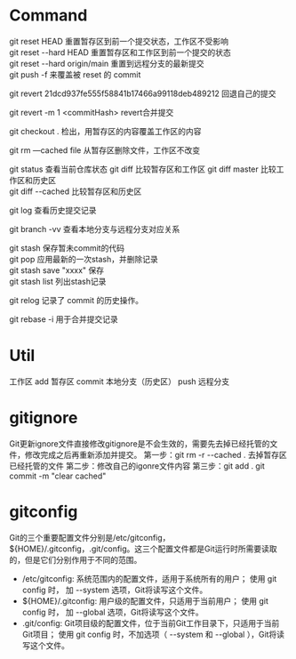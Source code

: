 # Command

git reset HEAD    重置暂存区到前一个提交状态，工作区不受影响  
git reset --hard HEAD   重置暂存区和工作区到前一个提交的状态  
git reset --hard origin/main  重置到远程分支的最新提交   
git push -f  来覆盖被 reset 的 commit  


git revert 21dcd937fe555f58841b17466a99118deb489212  回退自己的提交 

git revert -m 1 \<commitHash\>    revert合并提交


git checkout .         检出，用暂存区的内容覆盖工作区的内容


git rm —cached file    从暂存区删除文件，工作区不改变

git status     查看当前仓库状态
git diff       比较暂存区和工作区
git diff master  比较工作区和历史区  
git diff --cached 比较暂存区和历史区  

git log        查看历史提交记录

git branch -vv 查看本地分支与远程分支对应关系

git stash 保存暂未commit的代码  
git pop 应用最新的一次stash，并删除记录  
git stash save "xxxx"  保存  
git stash list  列出stash记录  


git relog  记录了 commit 的历史操作。  

git rebase -i   用于合并提交记录  




# Util
工作区   add    暂存区  commit   本地分支（历史区）  push  远程分支






# gitignore

Git更新ignore文件直接修改gitignore是不会生效的，需要先去掉已经托管的文件，修改完成之后再重新添加并提交。
第一步：git rm -r --cached .
去掉暂存区已经托管的文件
第二步：修改自己的igonre文件内容
第三步：git add .
git commit -m "clear cached"


# gitconfig

Git的三个重要配置文件分别是/etc/gitconfig，${HOME}/.gitconfig，.git/config。这三个配置文件都是Git运行时所需要读取的，但是它们分别作用于不同的范围。  

- /etc/gitconfig: 系统范围内的配置文件，适用于系统所有的用户； 使用 git config 时， 加 --system 选项，Git将读写这个文件。  
- ${HOME}/.gitconfig: 用户级的配置文件，只适用于当前用户； 使用 git config 时， 加 --global 选项，Git将读写这个文件。  
- .git/config: Git项目级的配置文件，位于当前Git工作目录下，只适用于当前Git项目； 使用 git config 时，不加选项（ --system 和 --global  ），Git将读写这个文件。  




